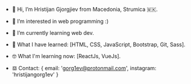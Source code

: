 - 👋 Hi, I’m Hristijan Gjorgjiev from Macedonia, Strumica 🇲🇰.
- 👀 I’m interested in web programming :)
- 🌱 I’m currently learning web dev.
- 📖 What I have learned: [HTML, CSS, JavaScript, Bootstrap, Git, Sass].
- 🤓 What I'm learning now: [ReactJs, VueJs].

- 𝌕 Contact: {
      email: 'gorg1ev@protonmail.com',
      instagram: 'hristijangorg1ev'
    }
